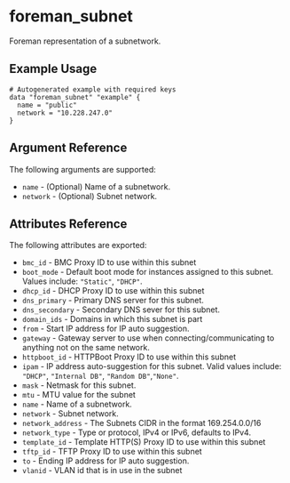 
# foreman_subnet


Foreman representation of a subnetwork.


## Example Usage

```
# Autogenerated example with required keys
data "foreman_subnet" "example" {
  name = "public"
  network = "10.228.247.0"
}
```


## Argument Reference

The following arguments are supported:

- `name` - (Optional) Name of a subnetwork.
- `network` - (Optional) Subnet network.


## Attributes Reference

The following attributes are exported:

- `bmc_id` - BMC Proxy ID to use within this subnet
- `boot_mode` - Default boot mode for instances assigned to this subnet. Values include: `"Static"`, `"DHCP"`.
- `dhcp_id` - DHCP Proxy ID to use within this subnet
- `dns_primary` - Primary DNS server for this subnet.
- `dns_secondary` - Secondary DNS sever for this subnet.
- `domain_ids` - Domains in which this subnet is part
- `from` - Start IP address for IP auto suggestion.
- `gateway` - Gateway server to use when connecting/communicating to anything not on the same network.
- `httpboot_id` - HTTPBoot Proxy ID to use within this subnet
- `ipam` - IP address auto-suggestion for this subnet. Valid values include: `"DHCP"`, `"Internal DB"`, `"Random DB"`,`"None"`.
- `mask` - Netmask for this subnet.
- `mtu` - MTU value for the subnet
- `name` - Name of a subnetwork.
- `network` - Subnet network.
- `network_address` - The Subnets CIDR in the format 169.254.0.0/16
- `network_type` - Type or protocol, IPv4 or IPv6, defaults to IPv4.
- `template_id` - Template HTTP(S) Proxy ID to use within this subnet
- `tftp_id` - TFTP Proxy ID to use within this subnet
- `to` - Ending IP address for IP auto suggestion.
- `vlanid` - VLAN id that is in use in the subnet

